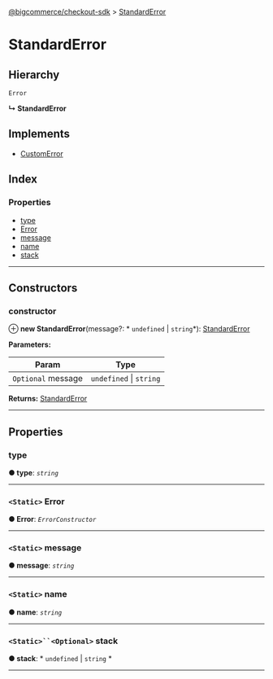 [@bigcommerce/checkout-sdk](../README.md) > [StandardError](../classes/standarderror.md)

# StandardError

## Hierarchy

 `Error`

**↳ StandardError**

## Implements

* [CustomError](../interfaces/customerror.md)

## Index

### Properties

* [type](standarderror.md#type)
* [Error](standarderror.md#error)
* [message](standarderror.md#message)
* [name](standarderror.md#name)
* [stack](standarderror.md#stack)

---

## Constructors

<a id="constructor"></a>

###  constructor

⊕ **new StandardError**(message?: * `undefined` &#124; `string`*): [StandardError](standarderror.md)

**Parameters:**

| Param | Type |
| ------ | ------ |
| `Optional` message |  `undefined` &#124; `string`|

**Returns:** [StandardError](standarderror.md)

___

## Properties

<a id="type"></a>

###  type

**● type**: *`string`*

___
<a id="error"></a>

### `<Static>` Error

**● Error**: *`ErrorConstructor`*

___
<a id="message"></a>

### `<Static>` message

**● message**: *`string`*

___
<a id="name"></a>

### `<Static>` name

**● name**: *`string`*

___
<a id="stack"></a>

### `<Static>``<Optional>` stack

**● stack**: * `undefined` &#124; `string`
*

___

